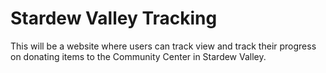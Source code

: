 # Stardew Valley Tracking

This will be a website where users can track view and track their progress on donating items to the Community Center in Stardew Valley. 